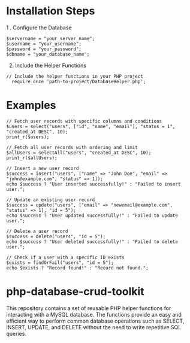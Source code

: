 # Installation Steps 

1 . Configure the Database
```
$servername = "your_server_name";
$username = "your_username";
$password = "your_password";
$dbname = "your_database_name";
```
2. Include the Helper Functions
```
// Include the helper functions in your PHP project
  require_once 'path-to-project/DatabaseHelper.php';
```
# Examples
```
// Fetch user records with specific columns and conditions
$users = select("users", ["id", "name", "email"], "status = 1", "created_at DESC", 10);
print_r($users);
```
```
// Fetch all user records with ordering and limit
$allUsers = selectAll("users", "created_at DESC", 10);
print_r($allUsers);
```
```
// Insert a new user record
$success = insert("users", ["name" => "John Doe", "email" => "john@example.com", "status" => 1]);
echo $success ? "User inserted successfully!" : "Failed to insert user.";
```
```
// Update an existing user record
$success = update("users", ["email" => "newemail@example.com", "status" => 1], "id = 5");
echo $success ? "User updated successfully!" : "Failed to update user.";
```
```
// Delete a user record
$success = delete("users", "id = 5");
echo $success ? "User deleted successfully!" : "Failed to delete user.";
```
```
// Check if a user with a specific ID exists
$exists = findOrFail("users", "id = 5");
echo $exists ? "Record found!" : "Record not found.";
```
# php-database-crud-toolkit
This repository contains a set of reusable PHP helper functions for interacting with a MySQL database. The functions provide an easy and efficient way to perform common database operations such as SELECT, INSERT, UPDATE, and DELETE without the need to write repetitive SQL queries.
